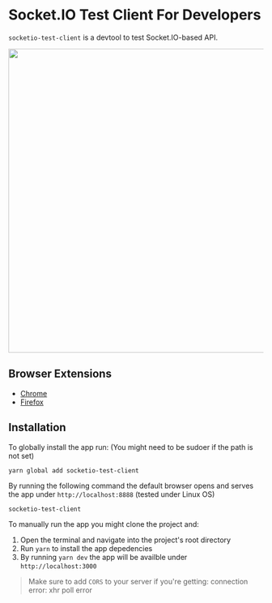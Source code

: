 # Socket.IO Test Client For Developers

`socketio-test-client` is a devtool to test Socket.IO-based API.


<img src="https://user-images.githubusercontent.com/7148972/177484177-0c824dc1-6d41-4c12-942e-ecc08ffba9fe.png" align="center" width="600">

## Browser Extensions

- [Chrome](https://chrome.google.com/webstore/detail/socketio-test-client/ophmdkgfcjapomjdpfobjfbihojchbko?hl=en)
- [Firefox](https://addons.mozilla.org/en-US/firefox/addon/socketio-client/)

## Installation

To globally install the app run: (You might need to be sudoer if the path is not set)

```
yarn global add socketio-test-client
```
By running the following command the default browser opens and serves the app under `http://localhost:8888` (tested under Linux OS)

```
socketio-test-client
```

To manually run the app you might clone the project and: 

1. Open the terminal and navigate into the project's root directory
2. Run `yarn` to install the app depedencies
3. By running `yarn dev` the app will be availble under `http://localhost:3000`

>  Make sure to add `CORS` to your server if you're getting: connection error: xhr poll error 

